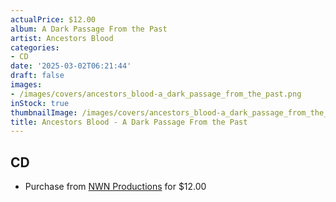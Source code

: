 ```yaml
---
actualPrice: $12.00
album: A Dark Passage From the Past
artist: Ancestors Blood
categories:
- CD
date: '2025-03-02T06:21:44'
draft: false
images:
- /images/covers/ancestors_blood-a_dark_passage_from_the_past.png
inStock: true
thumbnailImage: /images/covers/ancestors_blood-a_dark_passage_from_the_past-thumb.png
title: Ancestors Blood - A Dark Passage From the Past
---
```


## CD
* Purchase from [NWN Productions](http://shop.nwnprod.com/index.php?route=product/product&path=93&product_id=25312&sort=pd.name&order=ASC) for $12.00
